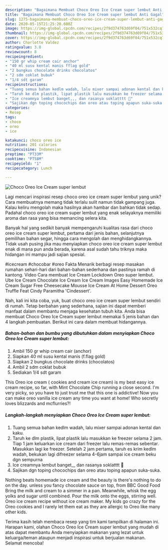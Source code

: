 ```yaml
---
description: "Bagaimana Membuat Choco Oreo Ice Cream super lembut Anti Gagal"
title: "Bagaimana Membuat Choco Oreo Ice Cream super lembut Anti Gagal"
slug: 1275-bagaimana-membuat-choco-oreo-ice-cream-super-lembut-anti-gagal
date: 2020-05-15T21:25:20.600Z
image: https://img-global.cpcdn.com/recipes/2f9d374763d69f04/751x532cq70/choco-oreo-ice-cream-super-lembut-foto-resep-utama.jpg
thumbnail: https://img-global.cpcdn.com/recipes/2f9d374763d69f04/751x532cq70/choco-oreo-ice-cream-super-lembut-foto-resep-utama.jpg
cover: https://img-global.cpcdn.com/recipes/2f9d374763d69f04/751x532cq70/choco-oreo-ice-cream-super-lembut-foto-resep-utama.jpg
author: Charlotte Valdez
ratingvalue: 3.8
reviewcount: 8
recipeingredient:
- "150 gr whip cream cair anchor"
- "40 ml susu kental manis fflag gold"
- "2 bungkus chocolate drinks chocolatos"
- "2 sdm coklat bubuk"
- "1/4 sdt garam"
recipeinstructions:
- "Tuang semua bahan kedlm wadah, lalu mixer sampai adonan kental dan kaku."
- "Taruh ke dlm plastik, lipat plastik lalu masukkan ke freezer selama 2 jam. Tiap 1 jam keluarkan ice cream dari freezer lalu remas-remas sebentar. Masukkan lagi ke freezer. Setelah 2 jam pertama, taruh es krim kedlm wadah, bekukan lagi difreezer selama 4-6jam sampai ice cream beku dgn sempurna"
- "Ice creamnya lembut banget,,, dan rasanya soklatttt 🤤"
- "Sajikan dgn toping chocochips dan oreo atau toping apapun suka-suka."
categories:
- Resep
tags:
- choco
- oreo
- ice

katakunci: choco oreo ice 
nutrition: 201 calories
recipecuisine: Indonesian
preptime: "PT33M"
cooktime: "PT58M"
recipeyield: "1"
recipecategory: Lunch

---
```



![Choco Oreo Ice Cream super lembut](https://img-global.cpcdn.com/recipes/2f9d374763d69f04/751x532cq70/choco-oreo-ice-cream-super-lembut-foto-resep-utama.jpg)

Lagi mencari inspirasi resep choco oreo ice cream super lembut yang unik? Cara membuatnya memang tidak terlalu sulit namun tidak gampang juga. Kalau keliru mengolah maka hasilnya akan hambar dan bahkan tidak sedap. Padahal choco oreo ice cream super lembut yang enak selayaknya memiliki aroma dan rasa yang bisa memancing selera kita.

Banyak hal yang sedikit banyak mempengaruhi kualitas rasa dari choco oreo ice cream super lembut, pertama dari jenis bahan, selanjutnya pemilihan bahan segar, hingga cara mengolah dan menghidangkannya. Tidak usah pusing jika mau menyiapkan choco oreo ice cream super lembut enak di mana pun anda berada, karena asal sudah tahu triknya maka hidangan ini mampu jadi sajian spesial.

#icecream #chocobar #oreo Fakta Menarik berbagi resep masakan rumahan sehari-hari dari bahan-bahan sederhana dan pastinya ramah di kantong. Video Cara membuat Ice Cream Lockdown Oreo super lembut. Ube Ice Cream Chocolate Ice Cream Ice Cream Images Easy Homemade Ice Cream Sugar Free Cheesecake Mousse Ice Cream At Home Dessert Oreo Truffle Feat Cindy Paramitha &#39;Cindessert&#39;.


Nah, kali ini kita coba, yuk, buat choco oreo ice cream super lembut sendiri di rumah. Tetap berbahan yang sederhana, sajian ini dapat memberi manfaat dalam membantu menjaga kesehatan tubuh kita. Anda bisa membuat Choco Oreo Ice Cream super lembut memakai 5 jenis bahan dan 4 langkah pembuatan. Berikut ini cara dalam membuat hidangannya.

<!--inarticleads1-->

##### Bahan-bahan dan bumbu yang dibutuhkan dalam menyiapkan Choco Oreo Ice Cream super lembut:

1. Ambil 150 gr whip cream cair (anchor)
1. Siapkan 40 ml susu kental manis (f.flag gold)
1. Siapkan 2 bungkus chocolate drinks (chocolatos)
1. Ambil 2 sdm coklat bubuk
1. Sediakan 1/4 sdt garam


This Oreo ice cream ( cookies and cream ice cream) is my best easy ice cream recipe, so far, with Mint Chocolate Chip running a close second. I&#39;m very picky, so you have to just trust me that this one is addictive! Now you can make oreo vanilla ice cream any time you want at home! Who secretly loves blizzards and mcflurries?! 

<!--inarticleads2-->

##### Langkah-langkah menyiapkan Choco Oreo Ice Cream super lembut:

1. Tuang semua bahan kedlm wadah, lalu mixer sampai adonan kental dan kaku.
1. Taruh ke dlm plastik, lipat plastik lalu masukkan ke freezer selama 2 jam. Tiap 1 jam keluarkan ice cream dari freezer lalu remas-remas sebentar. Masukkan lagi ke freezer. Setelah 2 jam pertama, taruh es krim kedlm wadah, bekukan lagi difreezer selama 4-6jam sampai ice cream beku dgn sempurna
1. Ice creamnya lembut banget,,, dan rasanya soklatttt 🤤
1. Sajikan dgn toping chocochips dan oreo atau toping apapun suka-suka.


Nothing beats homemade ice cream and the beauty is there&#39;s nothing to do on the day. unless you fancy chocolate sauce on top, from BBC Good Food Bring the milk and cream to a simmer in a pan. Meanwhile, whisk the egg yolks and sugar until combined. Pour the milk onto the eggs, stirring well. Oreo ice cream recipe without ice cream maker. My kids go crazy for the Oreo cookies and I rarely let them eat as they are allergic to Oreo like many other kids. 

Terima kasih telah membaca resep yang tim kami tampilkan di halaman ini. Harapan kami, olahan Choco Oreo Ice Cream super lembut yang mudah di atas dapat membantu Anda menyiapkan makanan yang lezat untuk keluarga/teman ataupun menjadi inspirasi untuk berjualan makanan. Selamat mencoba!
